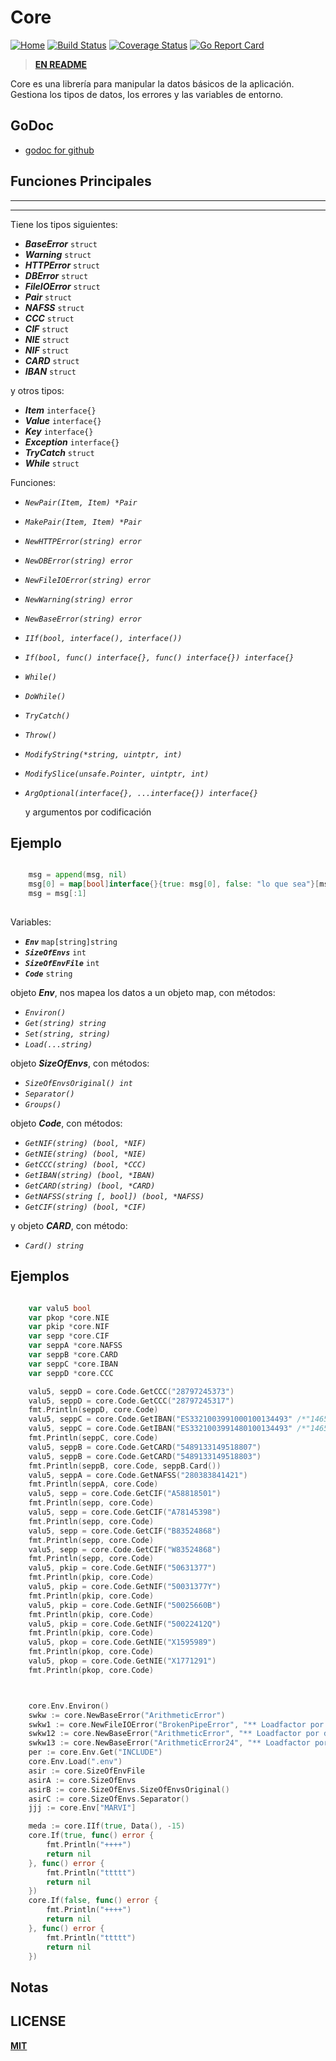 # **Core**

[![Home](https://godoc.org/github.com/gookit/event?status.svg)](file:///D:/EC-TSJ/Documents/CODE/SOURCE/Go/pkg/lib/cli)
[![Build Status](https://travis-ci.org/gookit/event.svg?branch=master)](https://travis-ci.org/)
[![Coverage Status](https://coveralls.io/repos/github/gookit/event/badge.svg?branch=master)](https://coveralls.io/github/)
[![Go Report Card](https://goreportcard.com/badge/github.com/gookit/event)](https://goreportcard.com/report/github.com/)

> **[EN README](README.md)**

Core es una librería para manipular la datos básicos de la aplicación. Gestiona los tipos de datos, los errores y las variables de entorno.

## GoDoc

- [godoc for github](https://godoc.org/github.com/)

## Funciones Principales
---
--- 

Tiene los tipos siguientes:

 - ***BaseError*** `struct` 
 - ***Warning*** `struct` 
 - ***HTTPError*** `struct` 
 - ***DBError*** `struct` 
 - ***FileIOError*** `struct` 
 - ***Pair*** `struct`
 - ***NAFSS*** `struct`
 - ***CCC*** `struct`
 - ***CIF*** `struct`
 - ***NIE*** `struct`
 - ***NIF*** `struct`
 - ***CARD*** `struct`
 - ***IBAN*** `struct`

y otros tipos:

 - ***Item***  `interface{}`
 - ***Value***  `interface{}`
 - ***Key***   `interface{}`
 - ***Exception*** `interface{}`
 - ***TryCatch*** `struct`
 - ***While*** `struct`


Funciones: 

 - *`NewPair(Item, Item) *Pair`* 
 - *`MakePair(Item, Item) *Pair`*
 - *`NewHTTPError(string) error`* 
 - *`NewDBError(string) error`* 
 - *`NewFileIOError(string) error`* 
 - *`NewWarning(string) error`* 
 - *`NewBaseError(string) error`*
 - *`IIf(bool, interface(), interface())`*
 - *`If(bool, func() interface{}, func() interface{}) interface{}`*
 - *`While()`*
 - *`DoWhile()`*
 - *`TryCatch()`*
 - *`Throw()`*
 - *`ModifyString(*string, uintptr, int)`*
 - *`ModifySlice(unsafe.Pointer, uintptr, int)`*
 - *`ArgOptional(interface{}, ...interface{}) interface{}`*
   
   y argumentos por codificación

## Ejemplo
``` go

    msg = append(msg, nil)
    msg[0] = map[bool]interface{}{true: msg[0], false: "lo que sea"}[msg[0] != nil]
    msg = msg[:1]
    

```
 
 Variables: 

 - ***`Env`***           `map[string]string`
 - ***`SizeOfEnvs`***    `int`
 - ***`SizeOfEnvFile`*** `int`
 - ***`Code`***          `string`

objeto ***Env***, nos mapea los datos a un objeto map, con métodos:
 - *`Environ()`* 
 - *`Get(string) string `*
 - *`Set(string, string) `*
 - *`Load(...string) `*

objeto ***SizeOfEnvs***, con métodos:
 - *`SizeOfEnvsOriginal() int`*
 - *`Separator()`*
 - *`Groups()`*

objeto ***Code***, con métodos:
 - *`GetNIF(string) (bool, *NIF)`*
 - *`GetNIE(string) (bool, *NIE)`*
 - *`GetCCC(string) (bool, *CCC)`*
 - *`GetIBAN(string) (bool, *IBAN)`*
 - *`GetCARD(string) (bool, *CARD)`*
 - *`GetNAFSS(string [, bool]) (bool, *NAFSS)`*
 - *`GetCIF(string) (bool, *CIF)`*

y objeto ***CARD***, con método:
 - *`Card() string`*


## Ejemplos
```go

	var valu5 bool
	var pkop *core.NIE
	var pkip *core.NIF
	var sepp *core.CIF
	var seppA *core.NAFSS
	var seppB *core.CARD
	var seppC *core.IBAN
	var seppD *core.CCC

	valu5, seppD = core.Code.GetCCC("28797245373")
	valu5, seppD = core.Code.GetCCC("28797245317")
	fmt.Println(seppD, core.Code)
	valu5, seppC = core.Code.GetIBAN("ES3321003991000100134493" /*"14651234461234567890"*/)
	valu5, seppC = core.Code.GetIBAN("ES3321003991480100134493" /*"14651234461234567890"*/)
	fmt.Println(seppC, core.Code)
	valu5, seppB = core.Code.GetCARD("5489133149518807")
	valu5, seppB = core.Code.GetCARD("5489133149518803")
	fmt.Println(seppB, core.Code, seppB.Card())
	valu5, seppA = core.Code.GetNAFSS("280383841421")
	fmt.Println(seppA, core.Code)
	valu5, sepp = core.Code.GetCIF("A58818501")
	fmt.Println(sepp, core.Code)
	valu5, sepp = core.Code.GetCIF("A78145398")
	fmt.Println(sepp, core.Code)
	valu5, sepp = core.Code.GetCIF("B83524868")
	fmt.Println(sepp, core.Code)
	valu5, sepp = core.Code.GetCIF("W83524868")
	fmt.Println(sepp, core.Code)
	valu5, pkip = core.Code.GetNIF("50631377")
	fmt.Println(pkip, core.Code)
	valu5, pkip = core.Code.GetNIF("50031377Y")
	fmt.Println(pkip, core.Code)
	valu5, pkip = core.Code.GetNIF("50025660B")
	fmt.Println(pkip, core.Code)
	valu5, pkip = core.Code.GetNIF("50022412Q")
	fmt.Println(pkip, core.Code)
	valu5, pkop = core.Code.GetNIE("X1595989")
	fmt.Println(pkop, core.Code)
	valu5, pkop = core.Code.GetNIE("X1771291")
	fmt.Println(pkop, core.Code)



	core.Env.Environ()
	swkw := core.NewBaseError("ArithmeticError")
	swkw1 := core.NewFileIOError("BrokenPipeError", "** Loadfactor por debajo del límite, aumentando tamaño **")
	swkw12 := core.NewBaseError("ArithmeticError", "** Loadfactor por debajo del límite, aumentando tamaño **")
	swkw13 := core.NewBaseError("ArithmeticError24", "** Loadfactor por debajo del límite, aumentando tamaño **")
	per := core.Env.Get("INCLUDE")
	core.Env.Load(".env")
	asir := core.SizeOfEnvFile
	asirA := core.SizeOfEnvs
	asirB := core.SizeOfEnvs.SizeOfEnvsOriginal()
	asirC := core.SizeOfEnvs.Separator()
	jjj := core.Env["MARVI"]

	meda := core.IIf(true, Data(), -15)
	core.If(true, func() error {
		fmt.Println("++++")
		return nil
	}, func() error {
		fmt.Println("ttttt")
		return nil
	})
	core.If(false, func() error {
		fmt.Println("++++")
		return nil
	}, func() error {
		fmt.Println("ttttt")
		return nil
	})


```
## Notas





<!-- - [gookit/ini](https://github.com/gookit/ini) INI配置读取管理，支持多文件加载，数据覆盖合并, 解析ENV变量, 解析变量引用
-->
## LICENSE

**[MIT](LICENSE)**
